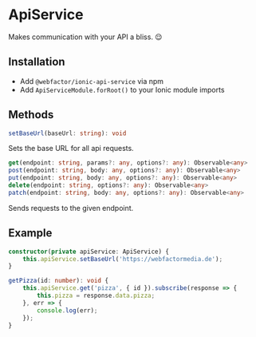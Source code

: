 # ApiService

Makes communication with your API a bliss. 😌

## Installation

* Add `@webfactor/ionic-api-service` via npm
* Add `ApiServiceModule.forRoot()` to your Ionic module imports

## Methods

```typescript
setBaseUrl(baseUrl: string): void
```

Sets the base URL for all api requests.

```typescript
get(endpoint: string, params?: any, options?: any): Observable<any>
post(endpoint: string, body: any, options?: any): Observable<any>
put(endpoint: string, body: any, options?: any): Observable<any>
delete(endpoint: string, options?: any): Observable<any>
patch(endpoint: string, body: any, options?: any): Observable<any>
```

Sends requests to the given endpoint.

## Example

```typescript
constructor(private apiService: ApiService) {
    this.apiService.setBaseUrl('https://webfactormedia.de');
}

getPizza(id: number): void {
    this.apiService.get('pizza', { id }).subscribe(response => {
        this.pizza = response.data.pizza;
    }, err => {
        console.log(err);
    });
}
```
